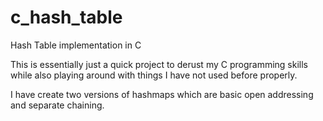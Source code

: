 # c_hash_table
Hash Table implementation in C

This is essentially just a quick project to derust my C programming skills
while also playing around with things I have not used before properly.

I have create two versions of hashmaps which are basic open addressing and 
separate chaining.